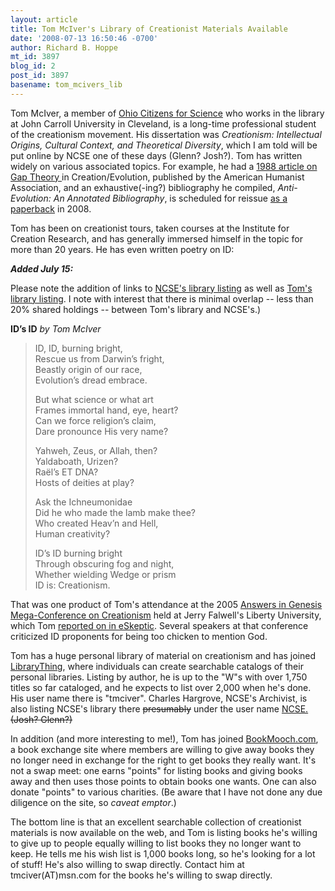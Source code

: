 ```yaml
---
layout: article
title: Tom McIver's Library of Creationist Materials Available
date: '2008-07-13 16:50:46 -0700'
author: Richard B. Hoppe
mt_id: 3897
blog_id: 2
post_id: 3897
basename: tom_mcivers_lib
---
```

Tom McIver, a member of [Ohio Citizens for Science](http://www.ohioscience.org/) who works in the library at John Carroll University in Cleveland, is a long-time professional student of the creationism movement.  His dissertation was _Creationism: Intellectual Origins, Cultural Context, and Theoretical Diversity_, which I am told will be put online by NCSE one of these days (Glenn?  Josh?).  Tom has written widely on various associated topics.  For example, he had a [1988 article on Gap Theory ](http://www.natcenscied.org/resources/articles/598_issue_24_volume_8_number_3__7_30_2003.asp#Formless%20and%20Void:%20Gap%20Theory%20Creationism) in Creation/Evolution, published by the American Humanist Association, and an exhaustive(-ing?)  bibliography he compiled, _Anti-Evolution: An Annotated Bibliography_, is scheduled for reissue [as a paperback](http://www.amazon.com/Anti-Evolution-Annotated-Bibliography-Tom-McIver/dp/0786440635/ref=sr_1_1?ie=UTF8&amp;s=books&amp;qid=1215980987&amp;sr=1-1) in 2008.  

Tom has been on creationist tours, taken courses at the Institute for Creation Research, and has generally immersed himself in the topic for more than 20 years.  He has even written poetry on ID:

_**Added July 15:**_  

Please note the addition of links to [NCSE's library listing](http://www.librarything.com/profile.php?view=NCSE) as well as [Tom's library listing](http://www.librarything.com/profile.php?view=tmciver).  I note with interest that there is minimal overlap -- less than 20% shared holdings -- between Tom's library and NCSE's.)

**ID’s ID**
_by Tom McIver_ 

> ID, ID, burning bright,<br />
> Rescue us from Darwin’s fright,<br />
> Beastly origin of our race,<br />
> Evolution’s dread embrace.<br />
> 
> But what science or what art<br />
> Frames immortal hand, eye, heart?<br />
> Can we force religion’s claim,<br />
> Dare pronounce His very name?<br />
> 
> Yahweh, Zeus, or Allah, then?<br />
> Yaldaboath, Urizen?<br />
> Raël’s ET DNA?<br />
> Hosts of deities at play?<br />
> 
> Ask the Ichneumonidae<br />
> Did he who made the lamb make thee?<br />
> Who created Heav’n and Hell,<br />
> Human creativity?<br />
> 
> ID’s ID burning bright<br />
> Through obscuring fog and night,<br />
> Whether wielding Wedge or prism<br />
> ID is: Creationism.<br />

That was one product of Tom's attendance at the 2005 [Answers in Genesis Mega-Conference on Creationism](http://www.answersingenesis.org/events/megaconference/speakers.aspx) held at Jerry Falwell's Liberty University, which Tom [reported on in eSkeptic](http://www.skeptic.com/eskeptic/07-06-06.html).  Several speakers at that conference criticized ID proponents for being too chicken to mention God.

Tom has a huge personal library of material on creationism and has joined [LibraryThing](http://www.librarything.com), where individuals can create searchable catalogs of their personal libraries.  Listing by author, he is up to the "W"s with over 1,750 titles so far cataloged, and he expects to list over 2,000 when he's done.  His user name there is "tmciver".  Charles Hargrove, NCSE's Archivist, is also listing NCSE's library there ~~presumably~~ under the user name [NCSE.](http://www.librarything.com/profile.php?view=NCSE) ~~(Josh?  Glenn?)~~

In addition (and more interesting to me!), Tom has joined [BookMooch.com](http://www.bookmooch.com/), a book exchange site where members are willing to give away books they no longer need in exchange for the right to get books they really want.  It's not a swap meet: one earns "points" for listing books and giving books away and then uses those points to obtain books one wants.  One can also donate "points" to various charities.  (Be aware that I have not done any due diligence on the site, so _caveat emptor_.)

The bottom line is that an excellent searchable collection of creationist materials is now available on the web, and Tom is listing books he's willing to give up to people equally willing to list books they no longer want to keep.  He tells me his wish list is 1,000 books long, so he's looking for a lot of stuff!  He's also willing to swap directly.  Contact him at tmciver(AT)msn.com for the books he's willing to swap directly.
